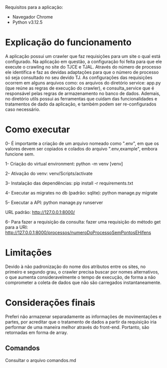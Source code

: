 Requisitos para a aplicação:
- Navegador Chrome
- Python v3.12.5

<h1>Explicação do funcionamento</h1>
A aplicação possui um crawler que faz requisições para um site o qual está configurado. Na aplicação em questão, a configuração foi feita para que ele execute o crawling no site do TJCE e TJAL. Através do número de processo ele identifica e faz as devidas adaptações para que o número de processo só seja consultado no seu devido TJ.
As configurações das requisições ocorrem em alguns arquivos como: os arquivos do diretório service: app.py (que reúne as regras de execução do crawler), e consulta_service que é responsável pelas regras de armazenamento no banco de dados.
Ademais, no diretório utils possui as ferramentas que cuidam das funcionalidades e tratamentos de dado da aplicação, e também podem ser re-configurados caso necessário.

<h1>Como executar</h1>
0- É importante a criação de um arquivo nomeado como ".env", em que os valores devem ser copiados e colados do arquivo ".env,example", embora funcione sem.

1- Criação do virtual environment:
  python -m venv [venv]

2- Ativação do venv:
  venv/Scripts/activate

3- Instalação das dependências:
  pip install -r requirements.txt

4- Executar as migrates no db (padrão: sqlite):
  python manage.py migrate

5- Executar a API:
  python manage.py runserver
  
URL padrão: http://127.0.0.1:8000/

6- Para fazer a requisição da consulta:
  fazer uma requisição do método get para a URI: http://127.0.0.1:8000/processos/numeroDoProcessoSemPontosEHífens


<h1>Limitações</h2>
Devido à não padronização do nome dos atributos entre os sites, no primeiro e segundo grau, o crawler precisa buscar por nomes alternativos, o que aumenta consideravelmente o tempo de execução, de forma a não comprometer a coleta de dados que não são carregados instantaneamente.

<h1>Considerações finais</h1>
Preferi não armazenar separadamente as informações de movimentações e partes, por acreditar que o tratamento de dados a partir da requisição iria performar de uma maneira melhor através do front-end. Portanto, são retornadas em forma de array.

<h2>Comandos</h2>
Consultar o arquivo comandos.md



